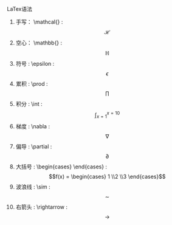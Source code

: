 LaTex语法

1. 手写： \mathcal{} : $$\mathcal{H}​$$
2. 空心： \mathbb{} : $$ \mathbb{H}$$
3. 符号 :   \epsilon : $$\epsilon ​$$
4. 累积 :   \prod :  $$\prod$$
5. 积分 :   \int : $$ \int_{x=1}^{x=10} ​$$
6. 梯度 :   \nabla : $$\nabla$$
7. 偏导 :   \\partial :  $$\partial$$
8. 大括号 :  \begin{cases}  \end{cases} : $$f(x) = \begin{cases} 1 \\2 \\3 \end{cases}​$$
9. 波浪线 :  \sim : $$ \sim $$
10. 右箭头 :  \rightarrow :  $$\rightarrow​$$

